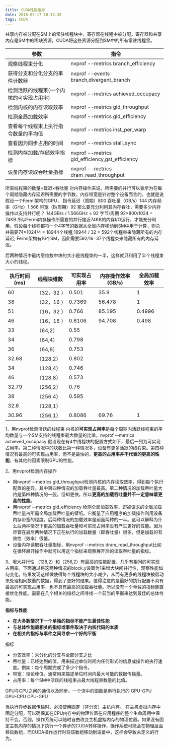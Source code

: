 ```yaml
---
title: CUDA性能指标
date: 2018-05-17 10:13:38
tags: CUDA
---
```


共享内存被分配在SM上的常驻线程块中，寄存器在线程中被分配。寄存器和共享内存是SM中的稀缺资源。CUDA将这些资源分配到SM中的所有常驻线程里。

<!--more-->

| 参数          | 指令                |
| ------------- | ------------------- |
| 观察线程束分化 | nvprof --metrics branch_efficiency | 
| 获得分支和分化分支的事件计数器 | nvprof --events branch,divergent_branch | 
| 检测活跃的线程束(一个内核的可实现占用率) | nvprof --metrics achieved_occupacy | 
| 检测内核的内存读取效率 | nvprof --metrics gld_throughput | 
| 检测全局加载效率 | nvprof --metrics gld_efficiency  | 
| 查看每个线程束上执行指令数量的平均值 | nvprof --metrics inst_per_warp | 
| 查看因为同步占用的时间 | nvprof --metrics stall_sync | 
| 检测内存加载/存储效率指标 | nvprof --metrics gld_efficiency,gst_efficiency | 
| 设备内存读取吞吐量指标 | nvprof --metrics dram_read_throughput | 


所需线程束的数量=延迟×吞吐量
对内存操作来说，所需要的并行可以表示为在每个周期隐藏内存延迟所需要的字节数。内存带宽是针对整个设备而言的。也就是说假设一个Fermi架构的GPU，
指令延迟（周期）800
吞吐量（GB/s）144
内存频率（GHz）1.566
带宽（B/周期）92
那么要充分利用其内存吞吐，需要多少内存操作以支持并行呢？
144GB/s   /    1.566GHz   =   92 字节/周期
92×800/1024 = 74KB
所以Fermi内存操作所需要的并行接近74KB的内存I/O运行，才能充分利用。假设每个线程都将一个4字节的数据从全局内存移动到SM中用于计算，则总共需要74×1024/4 = 18944个线程;18944  /  32  =  592个线程束来隐藏所有的内存延迟;
Fermi架构有16个SM，因此需要592/16=37个线程束来隐藏所有的内存延迟。


后两种情况中最内层维数中块的大小是线程束的一半，这样就只利用了半个线程束大小的线程。


| 执行时间(ms) | 线程块维数 | 可实现占用率 | 内存操作效率(GB/s) | 全局加载效率 | 
| ---------- | ---------- | ---------- | ---------- | ---------- | 
| 60 | （32，32 ） | 0.501 | 35.9 | 1 | 
| 38 | （32，16 ） | 0.7369 | 56.478 | 1 | 
| 51 | （16，32 ） | 0.766 | 85.195 | 0.4996 | 
| 46 | （16，16 ） | 0.8106 | 94.708 | 0.498 | 
| 33 | （64,2） | 0.55 |    |    | 
| 34 | （64,4） | 0.798 |    |    | 
| 36 | （64,8） | 0.753 |    |    | 
| 32.68 | （128,2） | 0.802 |    |    | 
| 34 | （128,4） | 0.746 |    |    | 
| 46 | （128,8） | 0.573 |    |    | 
| 32.79 | （256,2） | 0.76 |    |    | 
| 38 | （256.4） | 0.595 |    |    | 
| 32.6 | （128,1） |    |    |    | 
| 30.96 | （256,1） | 0.8086 | 69.76 | 1 | 



1、用nvprof检测活跃的线程束
内核的**可实现占用率**是每个周期内活跃线程束的平均数量与一个SM支持的线程束最大数量的比值。nvprof --metrics achieved_occupacy
假设现在有4中线程块的配置方式如下，最后一列为可实现占用率。第二种情况中的块数比第一种情况多，设备有更多活跃的线程束。第四种情况有最高的可实现占用率，但不是最快的，**更高的占用率并不代表的更高的性能**，有其他的因素限制GPU的性能。

2、用nvprof检测内存操作
* 用nvprof --metrics gld_throughput检测内核的内存读取效率，得到每个执行配置的差异。其中第四种情况的加载吞吐量最高。第二种情况的加载吞吐量大约是第四种情况的一般，但却更快。所以**更高的加载吞吐量并不一定意味着更高的性能**。
* 用nvprof --metrics gld_efficiency 检测全局加载效率，即被请求的全局加载吞吐量占所需全局加载吞吐量的壁纸。它衡量了应用程序的加载操作利用设备内存带宽的程度。后两种情况的加载效率是前面两种的一半。这可以解释为什么后两种情况下更高的加载吞吐量和可实现占用率没有产生更好的性能。因为尽管在最后两种情况下正在执行的加载数量（即吞吐量）很多，但是加载的有效性（效率）很低。
* 设备内存读取吞吐量指标，用nvprof --metrics dram_read_throughput比如在循环展开操作中就可以用这个指标来观察展开后的读取吞吐量的指标。

3、增大并行性
（128,2）和（256,2）有最高的性能配置，几乎有相同的可实现占用率。下面通过将这两种情况的block.y设置为1来增大块间并行性，观察性能如何变化。结果发现这样做使得每个线程块的大小减少，从而有更多的线程块被启动来处理相同数量的数据，得到了更好的结果。值得注意的是最好的执行配置不具有最高的可实现占用率，也不具有最高的加载吞吐量。所以没有一个单独的指标能直接优化性能。需要在几个相关的指标之间寻找一个前当的平衡来达到最佳的总体性能。


**指标与性能**
* **在大多数情况下一个单独的指标不能产生最佳性能**
* **与总体性能最相关的指标或事件取决于内核代码的本质**
* **在相关的指标与事件之间寻求一个好的平衡**

指标
* 分支效率：未分化的分支与全部分支之比
* 吞吐量：已经达到的值。用来描述单位时间内任何形式的信息或操作的执行速度。例如：每个周期完成了多少个指令。
* 带宽：理论峰值。通常用来描述单位时间内最大可能的数据传输量。
* 占用率：每个SM中活跃的线程束占最大线程束数量的比值。


GPU与CPU之间的通信以及同步。一个流中的函数是串行执行的
GPU-GPU
GPU-CPU
CPU-GPU

当执行异步数据传输时，必须使用固定（非分页）主机内存。
在主机虚拟内存中固定分配，可以确保其在CPU内存中的物理位置在应用程序的整个生命周期中保持不变。否则，操作系统可以随时自由改变主机虚拟内存的物理位置。如果没有固定主机内存的情况下执行一个异步的CUDA转移操作，操作系统可能会在物理层面移动数组，而CUDA操作运行时将该数组移动到设备中，这样会导致未定义的行为。
